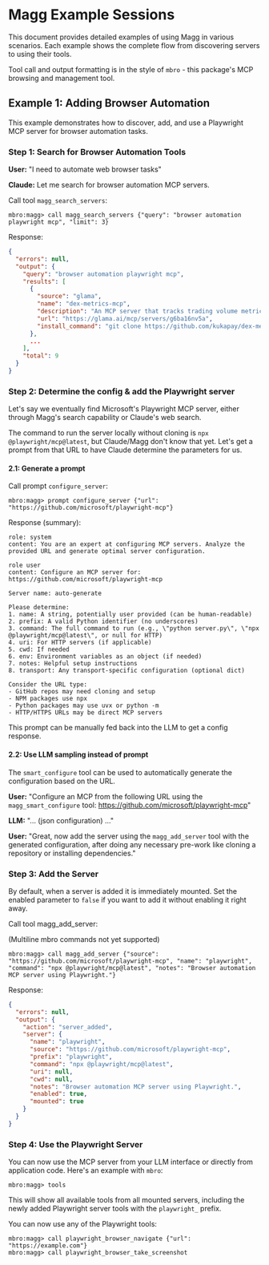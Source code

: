 # Magg Example Sessions

This document provides detailed examples of using Magg in various scenarios. Each example shows the complete flow from discovering servers to using their tools.

Tool call and output formatting is in the style of `mbro` - this package's MCP browsing and management tool.

## Example 1: Adding Browser Automation

This example demonstrates how to discover, add, and use a Playwright MCP server for browser automation tasks.

### Step 1: Search for Browser Automation Tools

**User:** "I need to automate web browser tasks"

**Claude:** Let me search for browser automation MCP servers.

Call tool `magg_search_servers`:
```text
mbro:magg> call magg_search_servers {"query": "browser automation playwright mcp", "limit": 3}
```
Response:
```json
{
  "errors": null,
  "output": {
    "query": "browser automation playwright mcp",
    "results": [
      {
        "source": "glama",
        "name": "dex-metrics-mcp",
        "description": "An MCP server that tracks trading volume metrics segmented by DEX, blockchain, aggregator, frontend, and Telegram bot.",
        "url": "https://glama.ai/mcp/servers/g6ba16nv5a",
        "install_command": "git clone https://github.com/kukapay/dex-metrics-mcp"
      },
      ...
    ],
    "total": 9
  }
}
```

### Step 2: Determine the config \& add the Playwright server

Let's say we eventually find Microsoft's Playwright MCP server, either through Magg's search capability or Claude's web search.

The command to run the server locally without cloning is `npx @playwright/mcp@latest`, but Claude/Magg don't
know that yet. Let's get a prompt from that URL to have Claude determine the parameters for us.

#### 2.1: Generate a prompt

Call prompt `configure_server`:
```text
mbro:magg> prompt configure_server {"url": "https://github.com/microsoft/playwright-mcp"}
```

Response (summary):
```text
role: system
content: You are an expert at configuring MCP servers. Analyze the provided URL and generate optimal server configuration.

role user
content: Configure an MCP server for: https://github.com/microsoft/playwright-mcp
  
Server name: auto-generate

Please determine:
1. name: A string, potentially user provided (can be human-readable)
2. prefix: A valid Python identifier (no underscores)
3. command: The full command to run (e.g., \"python server.py\", \"npx @playwright/mcp@latest\", or null for HTTP)
4. uri: For HTTP servers (if applicable)
5. cwd: If needed
6. env: Environment variables as an object (if needed)
7. notes: Helpful setup instructions
8. transport: Any transport-specific configuration (optional dict)

Consider the URL type:
- GitHub repos may need cloning and setup
- NPM packages use npx
- Python packages may use uvx or python -m
- HTTP/HTTPS URLs may be direct MCP servers
```

This prompt can be manually fed back into the LLM to get a config response.

#### 2.2: Use LLM sampling instead of prompt

The `smart_configure` tool can be used to automatically generate the configuration based on the URL.

**User:** "Configure an MCP from the following URL using the `magg_smart_configure` tool: https://github.com/microsoft/playwright-mcp"

**LLM:** "... (json configuration) ..."

**User:** "Great, now add the server using the `magg_add_server` tool with the generated configuration, after doing any necessary pre-work like cloning a repository or installing dependencies."


### Step 3: Add the Server

By default, when a server is added it is immediately mounted. Set the enabled parameter to `false` if you want to add it without enabling it right away.

Call tool magg_add_server:

(Multiline mbro commands not yet supported)
```text
mbro:magg> call magg_add_server {"source": "https://github.com/microsoft/playwright-mcp", "name": "playwright", "command": "npx @playwright/mcp@latest", "notes": "Browser automation MCP server using Playwright."}
```
Response:
```json
{
  "errors": null,
  "output": {
    "action": "server_added",
    "server": {
      "name": "playwright",
      "source": "https://github.com/microsoft/playwright-mcp",
      "prefix": "playwright",
      "command": "npx @playwright/mcp@latest",
      "uri": null,
      "cwd": null,
      "notes": "Browser automation MCP server using Playwright.",
      "enabled": true,
      "mounted": true
    }
  }
}
```

### Step 4: Use the Playwright Server

You can now use the MCP server from your LLM interface or directly from application code. Here's an example with `mbro`:

```text
mbro:magg> tools
```

This will show all available tools from all mounted servers, including the newly added Playwright server tools with the `playwright_` prefix.

You can now use any of the Playwright tools:

```text
mbro:magg> call playwright_browser_navigate {"url": "https://example.com"}
mbro:magg> call playwright_browser_take_screenshot
```
